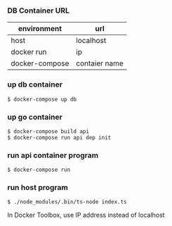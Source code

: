 ### DB Container URL

environment|url
--|--
host|localhost
docker run|ip
docker-compose|contaier name


### up db container

```
$ docker-compose up db
```

### up go container

```
$ docker-compose build api
$ docker-compose run api dep init
```

### run api container program

```
$ docker-compose run
```

### run host program

```
$ ./node_modules/.bin/ts-node index.ts
```

In Docker Toolbox, use IP address instead of localhost